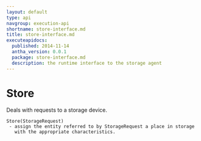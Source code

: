 ```yaml
---
layout: default
type: api
navgroup: execution-api
shortname: store-interface.md
title: store-interface.md
executeapidocs:
  published: 2014-11-14
  antha_version: 0.0.1
  package: store-interface.md
  description: the runtime interface to the storage agent
---
```

#  Store

Deals with requests to a storage device. 

    Store(StorageRequest)
     - assign the entity referred to by StorageRequest a place in storage
       with the appropriate characteristics. 
